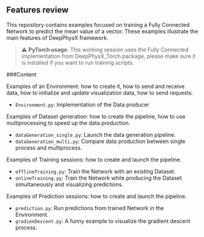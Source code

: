 ## Features review

This repository contains examples focused on training a Fully Connected Network to predict the mean value of a vector. 
These examples illustrate the main features of DeepPhysX framework.

> :warning: **PyTorch usage**: This working session uses the Fully Connected implementation from DeepPhysX_Torch 
package, please make sure it is installed if you want to run training scripts.

###Content

Examples of an Environment: how to create it, how to send and receive data, 
how to initialize and update visualization data, how to send requests.
* `Environment.py`: Implementation of the Data producer

Examples of Dataset generation: how to create the pipeline, how to use multiprocessing 
to speed up the data production.
* `dataGeneration_single.py`: Launch the data generation pipeline.
* `dataGeneration_multi.py`: Compare data production between single process and multiprocess.

Examples of Training sessions: how to create and launch the pipeline.
* `offlineTraining.py`: Train the Network with an existing Dataset.
* `onlineTraining.py`: Train the Network while producing the Dataset simultaneously and visualizing predictions.

Examples of Prediction sessions: how to create and launch the pipeline.
* `prediction.py`: Run predictions from trained Network in the Environment.
* `gradienDescent.py`: A funny example to visualize the gradient descent process.

